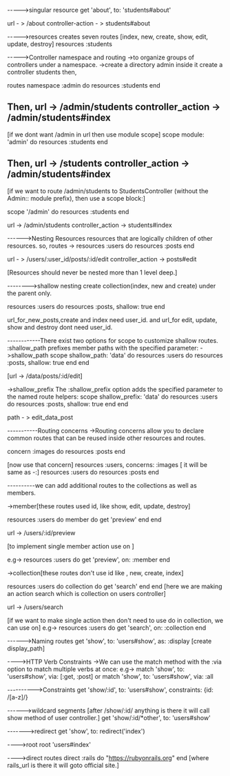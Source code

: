 

----->singular resource
get 'about', to: 'students#about'

url - > /about
controller-action - > students#about

----->resources creates seven routes
[index, new, create, show, edit, update, destroy]
resources :students


----->Controller namespace and routing
 ->to organize groups of controllers under a namespace. 
 ->create a directory admin inside it create a controller students then,

 routes
 namespace :admin do
   resources :students
 end

 Then,
 url -> /admin/students
 controller_action -> /admin/students#index
------------------------------------------
 [if we dont want /admin in url then use module scope]
  scope module: 'admin' do
    resources :students
  end

  Then,
 url -> /students
 controller_action -> /admin/students#index
------------------------------------------
[if we want to route /admin/students to StudentsController (without the Admin:: module prefix), then use a scope block:]

scope '/admin' do
  resources :students
end

url -> /admin/students
controller_action -> students#index

------>Nesting Resources
resources that are logically children of other resources.
so, routes ->
 resources :users do
    resources :posts
  end

url - > /users/:user_id/posts/:id/edit
controller_action -> posts#edit

[Resources should never be nested more than 1 level deep.]

-------->shallow nesting
create collection(index, new and create) under the parent only.

resources :users do
    resources :posts, shallow: true
  end

url_for_new_posts,create and index need user_id.
and
url_for edit, update, show and destroy dont need user_id.

------------There exist two options for scope to customize shallow routes. :shallow_path prefixes member paths with the specified parameter:
->shallow_path
scope shallow_path: 'data' do
     resources :users do
       resources :posts, shallow: true
     end
   end

   [url -> /data/posts/:id/edit]

->shallow_prefix
The :shallow_prefix option adds the specified parameter to the named route helpers:
scope shallow_prefix: 'data' do
    resources :users do
      resources :posts, shallow: true
    end
  end

  path - > edit_data_post


  -----------Routing concerns
  ->Routing concerns allow you to declare common routes that can be reused inside other resources and routes.

concern :images do
    resources :posts
  end

[now use that concern]
  resources :users, concerns: :images
  [ it will be same as -:]
  resources :users do
    resources :posts
  end    


----------we can add additional routes to the collections as well as members.

->member[these routes used id, like show, edit, update, destroy]

resources :users do
  member do
    get 'preview'
  end
end

url -> /users/:id/preview

[to implement single member action use on ]

e.g->
resources :users do
  get 'preview', on: :member
end



->collection[these routes don't use id like , new, create, index]

resources :users do
    collection do
      get 'search'
    end
  end
[here we are making an action search which is collection on users controller]

url ->  /users/search

[if we want to make single action then don't need to use do in collection, we can use on]
e.g->
resources :users do
get 'search', on: :collection
end

------>Naming routes
get 'show', to: 'users#show', as: :display
[create display_path]

---->HTTP Verb Constraints
->We can use the match method with the :via option to match multiple verbs at once:
e.g->  match 'show', to: 'users#show', via: [:get, :post]
                  or
       match 'show', to: 'users#show', via: :all

---------->Constraints 
get 'show/:id', to: 'users#show', constraints: {id: /[a-z]/} 

------>wildcard segments
[after /show/:id/ anything is there it will call show method of user controller.]
  get 'show/:id/*other', to: 'users#show'

------->redirect
  get 'show', to: redirect('index')

---->root
root 'users#index'

---->direct routes
direct :rails do
    "https://rubyonrails.org"
  end
  [where rails_url is there it will goto official site.]



















